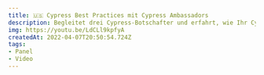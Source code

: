 ```yaml
---
title: 🇺🇸 Cypress Best Practices mit Cypress Ambassadors
description: Begleitet drei Cypress-Botschafter und erfahrt, wie Ihr Cypress bei Eurer Arbeit einsetzen könnt. Ihr werdet Best Practices und hilfreiche Anwendungsfälle kennenlernen und erfahren, wie Ihr Euch in der Cypress Community engagieren könnt.
img: https://youtu.be/LdCLl9kpfyA
createdAt: 2022-04-07T20:50:54.724Z
tags:
- Panel
- Video
---
```

